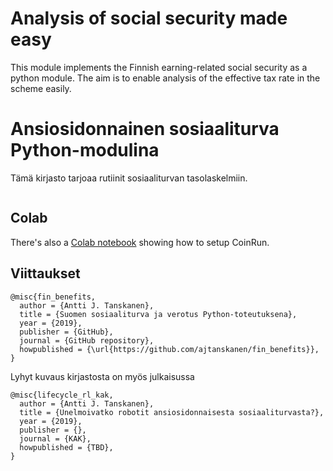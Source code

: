 # Analysis of social security made easy

This module implements the Finnish earning-related social security as a python module. The aim is to enable analysis of 
the effective tax rate in the scheme easily. 

# Ansiosidonnainen sosiaaliturva Python-modulina

Tämä kirjasto tarjoaa rutiinit sosiaaliturvan tasolaskelmiin. 

```

```

## Colab

There's also a [Colab notebook](REF) showing how to setup CoinRun.


## Viittaukset

	@misc{fin_benefits,
	  author = {Antti J. Tanskanen},
	  title = {Suomen sosiaaliturva ja verotus Python-toteutuksena},
	  year = {2019},
	  publisher = {GitHub},
	  journal = {GitHub repository},
	  howpublished = {\url{https://github.com/ajtanskanen/fin_benefits}},
	}
	
Lyhyt kuvaus kirjastosta on myös julkaisussa
	
	@misc{lifecycle_rl_kak,
	  author = {Antti J. Tanskanen},
	  title = {Unelmoivatko robotit ansiosidonnaisesta sosiaaliturvasta?},
	  year = {2019},
	  publisher = {},
	  journal = {KAK},
	  howpublished = {TBD},
	}		